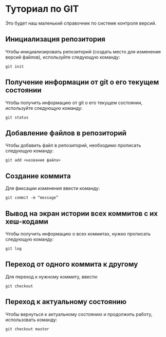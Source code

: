 # Туториал по GIT
Это будет наш маленький справочник по системе контроля версий.

## Инициализация репозитория

Чтобы инициализировать репозиторий (создать место для изменения версий файлов), используйте следующую команду:

```
git init
```
## Получение информации от git о его текущем состоянии
Чтобы получить информацию от git о его текущем состоянии, используйте следующую команду:
```
git status
```
## Добавление файлов в репозиторий
Чтобы добавить файл в репозиторий, необходимо прописать следующую команду:
```
git add <название файла>
```
## Cоздание коммита
Для фиксации изменения ввести команду:
```
git commit -m “message” 
```
## Вывод на экран истории всех коммитов с их хеш-кодами
Чтобы получить информацию о всех коммитах, нужно прописать следующую команду:
```
git log 
```
## Переход от одного коммита к другому
Для переход к нужному коммиту, ввести:
```
git checkout 
```
## Переход к актуальному состоянию
Чтобы вернуться к актуальному состоянию и продолжить работу, использовать команду:
```
git checkout master 
```
